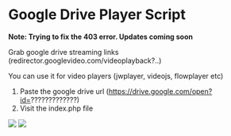 # Google Drive Player Script

<strong>Note: Trying to fix the 403 error. Updates coming soon</strong>


Grab google drive streaming links (redirector.googlevideo.com/videoplayback?..)

You can use it for video players (jwplayer, videojs, flowplayer etc)

1. Paste the google drive url (https://drive.google.com/open?id=?????????????)
2. Visit the index.php file

<img src="http://i.imgur.com/ofpW2pF.png" />

<img src="http://i.imgur.com/AbIzM80.png" />
